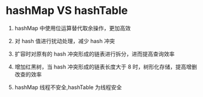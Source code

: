 # hashMap VS hashTable

1. hashMap 中使用位运算替代取余操作，更加高效

2. 对 hash 值进行扰动处理，减少 hash 冲突

3. 扩容时对原有的 hash 冲突形成的链表进行拆分，进而提高查询效率

4. 增加红黑树，当 hash 冲突形成的链表长度大于 8 时，树形化存储，提高增删改查的效率

5. hashMap 线程不安全,hashTable 为线程安全
